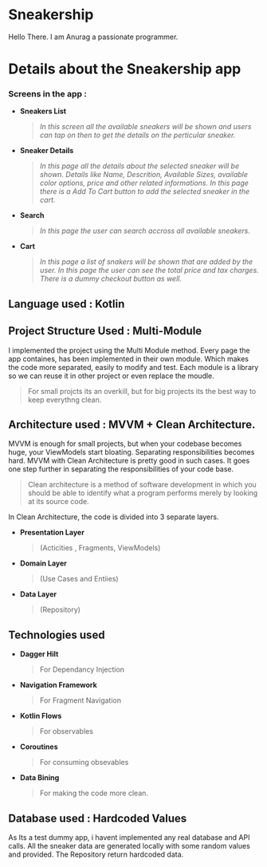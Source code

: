 # Sneakership

Hello There. I am Anurag a passionate programmer.

# Details about the Sneakership app

### Screens in the app :

   - **Sneakers List**
      > *In this screen all the available sneakers will be shown and users can tap on then to get the details on the perticular sneaker.*
   - **Sneaker Details**
      > *In this page all the details about the selected sneaker will be shown. Details like Name, Descrition, Available Sizes, available color options, price and other related informations. In this page there is a Add To Cart button to add the selected sneaker in the cart.*
   - **Search**
     > *In this page the user can search accross all available sneakers.*
   - **Cart**
     > *In this page a list of snakers will be shown that are added by the user. In this page the user can see the total price and tax charges. There is a dummy checkout button as well.*

## Language used : Kotlin

## Project Structure Used : Multi-Module 
I implemented the project using the Multi Module method.  Every page the app containes, has been implemented in their own module. Which makes the code more separated, easily to modify and test. Each module is a library so we can reuse it in other project or even replace the moudle.

>For small projcts its an overkill, but for big projects its the best way to keep everythng clean.

## Architecture used : MVVM + Clean Architecture.

MVVM is enough for small projects, but when your codebase becomes huge, your ViewModels start bloating. Separating responsibilities becomes hard. MVVM with Clean Architecture is pretty good in such cases. It goes one step further in separating the responsibilities of your code base.

>Clean architecture is a method of software development in which you should be able to identify what a program performs merely by looking at its source code. 

In Clean Architecture, the code is divided into 3 separate layers.
   - **Presentation Layer**
     >(Acticities , Fragments, ViewModels)
   - **Domain Layer**
     >(Use Cases and Entiies)
   - **Data Layer**
     >(Repository)

## Technologies used
   - **Dagger Hilt**
     > For Dependancy Injection
   - **Navigation Framework**
     > For Fragment Navigation
   - **Kotlin Flows**
     > For observables
   - **Coroutines**
     > For consuming obsevables
   - **Data Bining**
     >For making the code more clean.

## Database used : Hardcoded Values
  As Its a test dummy app, i havent implemented any real database and API calls.
  All the sneaker data are generated locally with some random values and provided.
  The Repository return hardcoded data.






